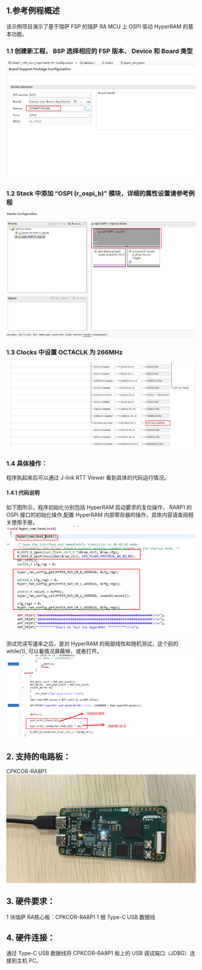 ## 1.参考例程概述
该示例项目演示了基于瑞萨 FSP 的瑞萨 RA MCU 上 OSPI 驱动 HyperRAM 的基本功能。

### 1.1 创建新工程， BSP 选择相应的 FSP 版本、 Device 和 Board 类型
![alt text](images/image1.png)
### 1.2 Stack 中添加 “OSPI  (r_ospi_b)” 模块，详细的属性设置请参考例程
![alt text](images/image2.png)
### 1.3 Clocks 中设置 OCTACLK 为 266MHz
![alt text](images/image3.png)

### 1.4 具体操作：
程序执起来后可以通过 J-link RTT Viewer 看到具体的代码运行情况。


#### 1.4.1 代码说明
如下图所示，程序初始化分别包括 HyperRAM 启动要求的复位操作， RA8P1 的 OSPI 接口的初始化操作,配置 HyperRAM 内部寄存器的操作，具体内容请查阅相关使用手册。
![alt text](images/image4.png)

测试完读写速率之后，是对 HyperRAM 的局部线性和随机测试，这个前的 while(1), 可以看情况屏蔽掉，或者打开。
![alt text](images/image5.png)



## 2. 支持的电路板：
CPKCOR-RA8P1
![alt text](images/image6.png)
## 3. 硬件要求：
1 块瑞萨 RA核心板：CPKCOR-RA8P1
1 根 Type-C USB 数据线

## 4. 硬件连接：
通过 Type-C USB 数据线将 CPKCOR-RA8P1 板上的 USB 调试端口（JDBG）连接到主机 PC。

